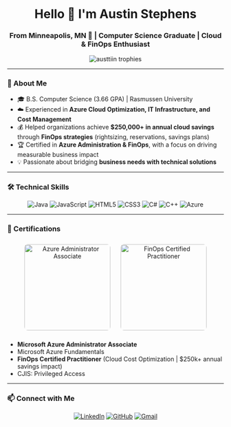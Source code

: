 <h1 align="center">Hello 👋 I'm Austin Stephens</h1>
<h3 align="center">From Minneapolis, MN 🌟 | Computer Science Graduate | Cloud & FinOps Enthusiast</h3>

<p align="center">
  <img src="https://github-profile-trophy.vercel.app/?username=austtiin&theme=onedark&margin-w=15&margin-h=15" alt="austtiin trophies" />
</p>

---

### 🚀 About Me  
- 🎓 B.S. Computer Science (3.66 GPA) | Rasmussen University  
- ☁️ Experienced in **Azure Cloud Optimization, IT Infrastructure, and Cost Management**  
- 💰 Helped organizations achieve **$250,000+ in annual cloud savings** through **FinOps strategies** (rightsizing, reservations, savings plans)  
- 🏆 Certified in **Azure Administration & FinOps**, with a focus on driving measurable business impact  
- 💡 Passionate about bridging **business needs with technical solutions**  

---

### 🛠️ Technical Skills
<p align="center">
  <img src="https://img.icons8.com/color/48/000000/java-coffee-cup-logo--v1.png" alt="Java" />
  <img src="https://img.icons8.com/color/48/000000/javascript.png" alt="JavaScript" />
  <img src="https://img.icons8.com/color/48/000000/html-5--v1.png" alt="HTML5" />
  <img src="https://img.icons8.com/color/48/000000/css3.png" alt="CSS3" />
  <img src="https://img.icons8.com/color/48/000000/c-sharp-logo.png" alt="C#" />
  <img src="https://img.icons8.com/color/48/000000/c-plus-plus-logo.png" alt="C++" />
  <img src="https://img.icons8.com/color/48/microsoft-azure.png" alt="Azure" />
</p>

---

### 📜 Certifications  
<p align="center">
  <img src="https://media.licdn.com/dms/image/v2/D5612AQH6dgWklxYevg/article-cover_image-shrink_720_1280/B56ZWFZIKVHoAI-/0/1741699712147?e=2147483647&v=beta&t=z7btbfhPZzeTAjZslneG9qRmaqT3Oq-DcZM24vFF_3I" alt="Azure Administrator Associate" width="200" style="margin:10px; border-radius:8px;" />
  <img src="https://encrypted-tbn0.gstatic.com/images?q=tbn:ANd9GcR4N6GdBaDbBcMVQ3E4Bcze__BuTeaPrynmDg&s" alt="FinOps Certified Practitioner" width="200" style="margin:10px; border-radius:8px;" />
</p>

- **Microsoft Azure Administrator Associate**  
- Microsoft Azure Fundamentals  
- **FinOps Certified Practitioner** (Cloud Cost Optimization | $250k+ annual savings impact)  
- CJIS: Privileged Access  

---

### 📫 Connect with Me  
<p align="center">
  <a href="https://www.linkedin.com/in/astephe/"><img src="https://img.icons8.com/color/48/linkedin.png" alt="LinkedIn"/></a>
  <a href="https://github.com/Austtiin"><img src="https://img.icons8.com/glyph-neue/48/github.png" alt="GitHub"/></a>
  <a href="mailto:austinstephens103@gmail.com"><img src="https://img.icons8.com/color/48/gmail-new.png" alt="Gmail"/></a>
</p>
